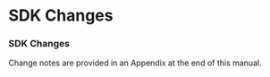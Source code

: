# SDK Changes

### SDK Changes

Change notes are provided in an Appendix at the end of this manual.
